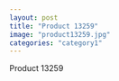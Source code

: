 ```yaml
---
layout: post
title: "Product 13259"
image: "product13259.jpg"
categories: "category1"
---
```

Product 13259
